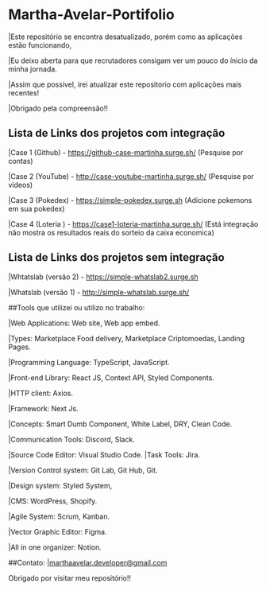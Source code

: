 
# Martha-Avelar-Portifolio

|Este repositório se encontra desatualizado, porém como as aplicações estão funcionando,

|Eu deixo aberta para que recrutadores consigam ver um pouco do ínicio da minha jornada.

|Assim que possivel, irei atualizar este repositorio com aplicações mais recentes!

|Obrigado pela compreensão!!


## Lista de Links dos projetos com integração

|Case 1 (Github) - https://github-case-martinha.surge.sh/ (Pesquise por contas)

|Case 2 (YouTube) - http://case-youtube-martinha.surge.sh/ (Pesquise por vídeos)

|Case 3 (Pokedex) - https://simple-pokedex.surge.sh (Adicione pokemons em sua pokedex)

|Case 4 (Loteria ) - https://case1-loteria-martinha.surge.sh/ (Está integração não mostra os resultados reais do sorteio da caixa economica)



## Lista de Links dos projetos sem integração

|Whtatslab (versão 2) - https://simple-whatslab2.surge.sh

|Whatslab (versão 1) - http://simple-whatslab.surge.sh/ 


##Tools que utilizei ou utilizo no trabalho:

|Web Applications: Web site, Web app embed.

|Types: Marketplace Food delivery, Marketplace Criptomoedas, Landing Pages.

|Programming Language: TypeScript, JavaScript.

|Front-end Library: React JS, Context API, Styled Components.

|HTTP client: Axios.

|Framework: Next Js.

|Concepts: Smart Dumb Component, White Label, DRY, Clean Code.

|Communication Tools: Discord, Slack.

|Source Code Editor: Visual Studio Code.
|Task Tools: Jira.

|Version Control system: Git Lab, Git Hub, Git.

|Design system: Styled System,

|CMS: WordPress, Shopify.

|Agile System: Scrum, Kanban.

|Vector Graphic Editor: Figma.

|All in one organizer: Notion.

##Contato:
|marthaavelar.developer@gmail.com

Obrigado por visitar meu repositório!!
